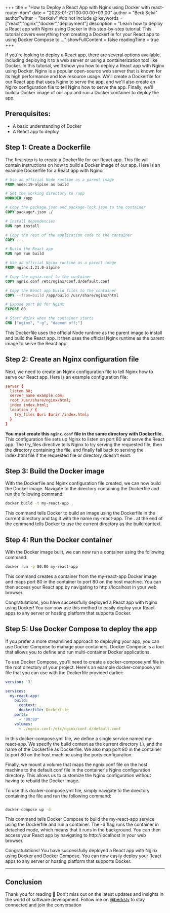 +++
title = "How to Deploy a React App with Nginx using Docker with react-router-dom"
date = "2023-01-21T00:00:00+03:00"
author = "Berk Selvi"
authorTwitter = "berkslv" #do not include @
keywords = ["react","nginx","docker","deployment"] 
description = "Learn how to deploy a React app with Nginx using Docker in this step-by-step tutorial. This tutorial covers everything from creating a Dockerfile for your React app to using Docker Compose to ..." 
showFullContent = false
readingTime = true
+++

If you're looking to deploy a React app, there are several options available, including deploying it to a web server or using a containerization tool like Docker. In this tutorial, we'll show you how to deploy a React app with Nginx using Docker. Nginx is a popular open-source web server that is known for its high performance and low resource usage. We'll create a Dockerfile for our React app that uses Nginx to serve the app, and we'll also create an Nginx configuration file to tell Nginx how to serve the app. Finally, we'll build a Docker image of our app and run a Docker container to deploy the app.

## Prerequisites:

- A basic understanding of Docker
- A React app to deploy

## Step 1: Create a Dockerfile

The first step is to create a Dockerfile for our React app. This file will contain instructions on how to build a Docker image of our app. Here is an example Dockerfile for a React app with Nginx:

```Dockerfile
# Use an official Node runtime as a parent image
FROM node:19-alpine as build

# Set the working directory to /app
WORKDIR /app

# Copy the package.json and package-lock.json to the container
COPY package*.json ./

# Install dependencies
RUN npm install

# Copy the rest of the application code to the container
COPY . .

# Build the React app
RUN npm run build

# Use an official Nginx runtime as a parent image
FROM nginx:1.21.0-alpine

# Copy the ngnix.conf to the container
COPY ngnix.conf /etc/nginx/conf.d/default.conf

# Copy the React app build files to the container
COPY --from=build /app/build /usr/share/nginx/html

# Expose port 80 for Nginx
EXPOSE 80

# Start Nginx when the container starts
CMD ["nginx", "-g", "daemon off;"]
```

This Dockerfile uses the official Node runtime as the parent image to install and build the React app. It then uses the official Nginx runtime as the parent image to serve the React app.

## Step 2: Create an Nginx configuration file

Next, we need to create an Nginx configuration file to tell Nginx how to serve our React app. Here is an example configuration file:

```conf
server {
  listen 80;
  server_name example.com;
  root /usr/share/nginx/html;
  index index.html;
  location / {
    try_files $uri $uri/ /index.html;
  }
}
```

__You must create this `nginx.conf` file in the same directory with Dockerfile.__ This configuration file sets up Nginx to listen on port 80 and serve the React app. The try_files directive tells Nginx to try serving the requested file, then the directory containing the file, and finally fall back to serving the index.html file if the requested file or directory doesn't exist.

## Step 3: Build the Docker image

With the Dockerfile and Nginx configuration file created, we can now build the Docker image. Navigate to the directory containing the Dockerfile and run the following command:

```bash
docker build -t my-react-app .
```

This command tells Docker to build an image using the Dockerfile in the current directory and tag it with the name my-react-app. The . at the end of the command tells Docker to use the current directory as the build context.

## Step 4: Run the Docker container

With the Docker image built, we can now run a container using the following command:

```bash
docker run -p 80:80 my-react-app
```

This command creates a container from the my-react-app Docker image and maps port 80 in the container to port 80 on the host machine. You can then access your React app by navigating to http://localhost in your web browser.

Congratulations, you have successfully deployed a React app with Nginx using Docker! You can now use this method to easily deploy your React apps to any server or hosting platform that supports Docker.

## Step 5: Use Docker Compose to deploy the app

If you prefer a more streamlined approach to deploying your app, you can use Docker Compose to manage your containers. Docker Compose is a tool that allows you to define and run multi-container Docker applications.

To use Docker Compose, you'll need to create a docker-compose.yml file in the root directory of your project. Here's an example docker-compose.yml file that you can use with the Dockerfile provided earlier:

```yaml
version: '3'

services:
  my-react-app:
    build:
      context: .
      dockerfile: Dockerfile
    ports:
      - "80:80"
    volumes:
      - ./ngnix.conf:/etc/nginx/conf.d/default.conf
```

In this docker-compose.yml file, we define a single service named my-react-app. We specify the build context as the current directory (.), and the name of the Dockerfile as Dockerfile. We also map port 80 in the container to port 80 on the host machine using the ports configuration.

Finally, we mount a volume that maps the ngnix.conf file on the host machine to the default.conf file in the container's Nginx configuration directory. This allows us to customize the Nginx configuration without having to rebuild the Docker image.

To use this docker-compose.yml file, simply navigate to the directory containing the file and run the following command:

```bash

docker-compose up -d

```

This command tells Docker Compose to build the my-react-app service using the Dockerfile and run a container. The -d flag runs the container in detached mode, which means that it runs in the background. You can then access your React app by navigating to http://localhost in your web browser.

Congratulations! You have successfully deployed a React app with Nginx using Docker and Docker Compose. You can now easily deploy your React apps to any server or hosting platform that supports Docker.

---

## Conclusion

Thank you for reading 🎉 Don't miss out on the latest updates and insights in the world of software development. Follow me on [@berkslv](https://x.com/berkslv) to stay connected and join the conversation